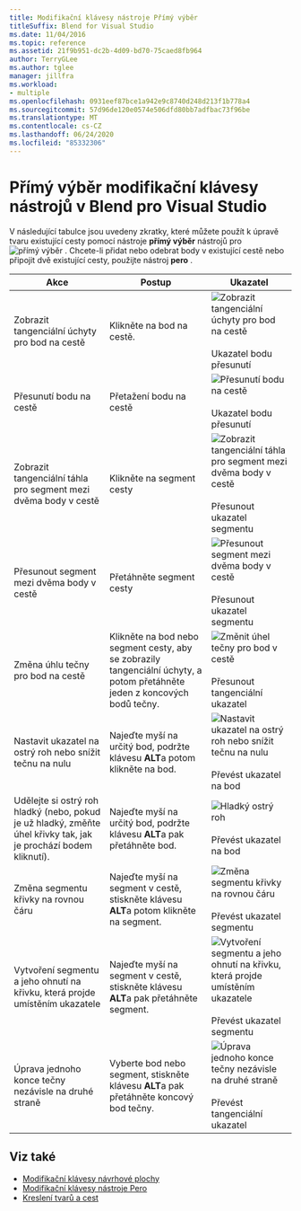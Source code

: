 ```yaml
---
title: Modifikační klávesy nástroje Přímý výběr
titleSuffix: Blend for Visual Studio
ms.date: 11/04/2016
ms.topic: reference
ms.assetid: 21f9b951-dc2b-4d09-bd70-75caed8fb964
author: TerryGLee
ms.author: tglee
manager: jillfra
ms.workload:
- multiple
ms.openlocfilehash: 0931eef87bce1a942e9c8740d248d213f1b778a4
ms.sourcegitcommit: 57d96de120e0574e506dfd80bb7adfbac73f96be
ms.translationtype: MT
ms.contentlocale: cs-CZ
ms.lasthandoff: 06/24/2020
ms.locfileid: "85332306"
---
```

# <a name="direct-selection-tool-modifier-keys-in-blend-for-visual-studio"></a>Přímý výběr modifikační klávesy nástrojů v Blend pro Visual Studio

V následující tabulce jsou uvedeny zkratky, které můžete použít k úpravě tvaru existující cesty pomocí nástroje **přímý výběr** nástrojů pro ![ přímý výběr ](../designers/media/6dd6571f-c116-451d-8dd2-1f88b8406362.png) . Chcete-li přidat nebo odebrat body v existující cestě nebo připojit dvě existující cesty, použijte nástroj **pero** .

|Akce|Postup|Ukazatel|
| - |-------------|-------------|
|Zobrazit tangenciální úchyty pro bod na cestě|Klikněte na bod na cestě.|![Zobrazit tangenciální úchyty pro bod na cestě](../designers/media/cfcc5f41-a666-4524-a958-50b9051130ca.png)<br /><br /> Ukazatel bodu přesunutí|
|Přesunutí bodu na cestě|Přetažení bodu na cestě|![Přesunutí bodu na cestě](../designers/media/cfcc5f41-a666-4524-a958-50b9051130ca.png)<br /><br /> Ukazatel bodu přesunutí|
|Zobrazit tangenciální táhla pro segment mezi dvěma body v cestě|Klikněte na segment cesty|![Zobrazit tangenciální táhla pro segment mezi dvěma body v cestě](../designers/media/2ace930f-98fa-410b-92cf-7a4b88503ee7.png)<br /><br /> Přesunout ukazatel segmentu|
|Přesunout segment mezi dvěma body v cestě|Přetáhněte segment cesty|![Přesunout segment mezi dvěma body v cestě](../designers/media/2ace930f-98fa-410b-92cf-7a4b88503ee7.png)<br /><br /> Přesunout ukazatel segmentu|
|Změna úhlu tečny pro bod na cestě|Klikněte na bod nebo segment cesty, aby se zobrazily tangenciální úchyty, a potom přetáhněte jeden z koncových bodů tečny.|![Změnit úhel tečny pro bod v cestě](../designers/media/beb1a907-1e50-450c-aab3-4d7026f5e426.png)<br /><br /> Přesunout tangenciální ukazatel|
|Nastavit ukazatel na ostrý roh nebo snížit tečnu na nulu|Najeďte myší na určitý bod, podržte klávesu **ALT**a potom klikněte na bod.|![Nastavit ukazatel na ostrý roh nebo snížit tečnu na nulu](../designers/media/21197b10-aba4-4a9d-8145-647d0ba8e518.png)<br /><br /> Převést ukazatel na bod|
|Udělejte si ostrý roh hladký (nebo, pokud je už hladký, změňte úhel křivky tak, jak je prochází bodem kliknutí).|Najeďte myší na určitý bod, podržte klávesu **ALT**a pak přetáhněte bod.|![Hladký ostrý roh](../designers/media/21197b10-aba4-4a9d-8145-647d0ba8e518.png)<br /><br /> Převést ukazatel na bod|
|Změna segmentu křivky na rovnou čáru|Najeďte myší na segment v cestě, stiskněte klávesu **ALT**a potom klikněte na segment.|![Změna segmentu křivky na rovnou čáru](../designers/media/975a855a-8536-441f-97ed-2f1496e416bf.png)<br /><br /> Převést ukazatel segmentu|
|Vytvoření segmentu a jeho ohnutí na křivku, která projde umístěním ukazatele|Najeďte myší na segment v cestě, stiskněte klávesu **ALT**a pak přetáhněte segment.|![Vytvoření segmentu a jeho ohnutí na křivku, která projde umístěním ukazatele](../designers/media/975a855a-8536-441f-97ed-2f1496e416bf.png)<br /><br /> Převést ukazatel segmentu|
|Úprava jednoho konce tečny nezávisle na druhé straně|Vyberte bod nebo segment, stiskněte klávesu **ALT**a pak přetáhněte koncový bod tečny.|![Úprava jednoho konce tečny nezávisle na druhé straně](../designers/media/923951da-4081-4f8b-bebc-0f1f64d87504.png)<br /><br /> Převést tangenciální ukazatel|

## <a name="see-also"></a>Viz také

- [Modifikační klávesy návrhové plochy](../xaml-tools/artboard-modifier-keys-in-blend.md)
- [Modifikační klávesy nástroje Pero](../xaml-tools/pen-tool-modifier-keys-in-blend.md)
- [Kreslení tvarů a cest](../xaml-tools/draw-shapes-and-paths.md)
